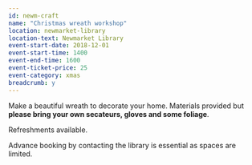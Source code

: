 ```yaml
---
id: newm-craft
name: "Christmas wreath workshop"
location: newmarket-library
location-text: Newmarket Library
event-start-date: 2018-12-01
event-start-time: 1400
event-end-time: 1600
event-ticket-price: 25
event-category: xmas
breadcrumb: y
---
```


Make a beautiful wreath to decorate your home. Materials provided but **please bring your own secateurs, gloves and some foliage**.

Refreshments available.

Advance booking by contacting the library is essential as spaces are limited.
